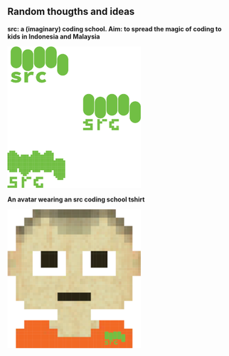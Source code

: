 ## Random thougths and ideas

**src: a (imaginary) coding school. Aim: to spread the magic of coding to kids in Indonesia and Malaysia** 


<img src="src_mult.png" alt="drawing" width="300px"/>


**An avatar wearing an src coding school tshirt** 

<img src="avatar.png" alt="drawing" width="300px"/>
